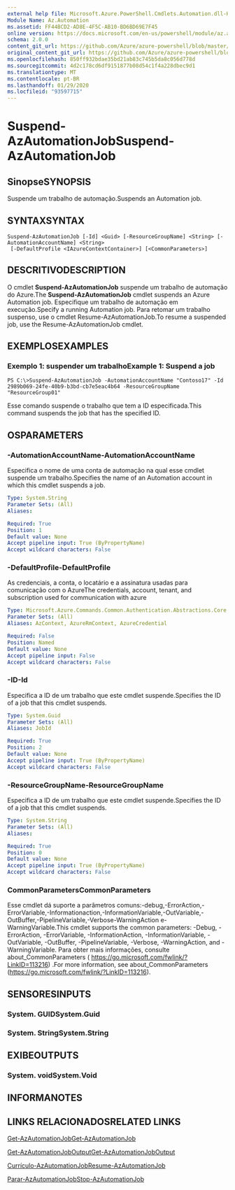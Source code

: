 ```yaml
---
external help file: Microsoft.Azure.PowerShell.Cmdlets.Automation.dll-Help.xml
Module Name: Az.Automation
ms.assetid: FF44BCD2-AD8E-4F5C-AB10-BD6BD69E7F45
online version: https://docs.microsoft.com/en-us/powershell/module/az.automation/suspend-azautomationjob
schema: 2.0.0
content_git_url: https://github.com/Azure/azure-powershell/blob/master/src/Automation/Automation/help/Suspend-AzAutomationJob.md
original_content_git_url: https://github.com/Azure/azure-powershell/blob/master/src/Automation/Automation/help/Suspend-AzAutomationJob.md
ms.openlocfilehash: 850ff932bdae35bd21ab83c745b5da8c056d778d
ms.sourcegitcommit: 4d2c178cd6df9151877b08d54c1f4a228dbec9d1
ms.translationtype: MT
ms.contentlocale: pt-BR
ms.lasthandoff: 01/29/2020
ms.locfileid: "93597715"
---
```

# <span data-ttu-id="417c4-101">Suspend-AzAutomationJob</span><span class="sxs-lookup"><span data-stu-id="417c4-101">Suspend-AzAutomationJob</span></span>

## <span data-ttu-id="417c4-102">Sinopse</span><span class="sxs-lookup"><span data-stu-id="417c4-102">SYNOPSIS</span></span>
<span data-ttu-id="417c4-103">Suspende um trabalho de automação.</span><span class="sxs-lookup"><span data-stu-id="417c4-103">Suspends an Automation job.</span></span>

## <span data-ttu-id="417c4-104">SYNTAX</span><span class="sxs-lookup"><span data-stu-id="417c4-104">SYNTAX</span></span>

```
Suspend-AzAutomationJob [-Id] <Guid> [-ResourceGroupName] <String> [-AutomationAccountName] <String>
 [-DefaultProfile <IAzureContextContainer>] [<CommonParameters>]
```

## <span data-ttu-id="417c4-105">DESCRITIVO</span><span class="sxs-lookup"><span data-stu-id="417c4-105">DESCRIPTION</span></span>
<span data-ttu-id="417c4-106">O cmdlet **Suspend-AzAutomationJob** suspende um trabalho de automação do Azure.</span><span class="sxs-lookup"><span data-stu-id="417c4-106">The **Suspend-AzAutomationJob** cmdlet suspends an Azure Automation job.</span></span>
<span data-ttu-id="417c4-107">Especifique um trabalho de automação em execução.</span><span class="sxs-lookup"><span data-stu-id="417c4-107">Specify a running Automation job.</span></span>
<span data-ttu-id="417c4-108">Para retomar um trabalho suspenso, use o cmdlet Resume-AzAutomationJob.</span><span class="sxs-lookup"><span data-stu-id="417c4-108">To resume a suspended job, use the Resume-AzAutomationJob cmdlet.</span></span>

## <span data-ttu-id="417c4-109">EXEMPLOS</span><span class="sxs-lookup"><span data-stu-id="417c4-109">EXAMPLES</span></span>

### <span data-ttu-id="417c4-110">Exemplo 1: suspender um trabalho</span><span class="sxs-lookup"><span data-stu-id="417c4-110">Example 1: Suspend a job</span></span>
```
PS C:\>Suspend-AzAutomationJob -AutomationAccountName "Contoso17" -Id 2989b069-24fe-40b9-b3bd-cb7e5eac4b64 -ResourceGroupName "ResourceGroup01"
```

<span data-ttu-id="417c4-111">Esse comando suspende o trabalho que tem a ID especificada.</span><span class="sxs-lookup"><span data-stu-id="417c4-111">This command suspends the job that has the specified ID.</span></span>

## <span data-ttu-id="417c4-112">OS</span><span class="sxs-lookup"><span data-stu-id="417c4-112">PARAMETERS</span></span>

### <span data-ttu-id="417c4-113">-AutomationAccountName</span><span class="sxs-lookup"><span data-stu-id="417c4-113">-AutomationAccountName</span></span>
<span data-ttu-id="417c4-114">Especifica o nome de uma conta de automação na qual esse cmdlet suspende um trabalho.</span><span class="sxs-lookup"><span data-stu-id="417c4-114">Specifies the name of an Automation account in which this cmdlet suspends a job.</span></span>

```yaml
Type: System.String
Parameter Sets: (All)
Aliases:

Required: True
Position: 1
Default value: None
Accept pipeline input: True (ByPropertyName)
Accept wildcard characters: False
```

### <span data-ttu-id="417c4-115">-DefaultProfile</span><span class="sxs-lookup"><span data-stu-id="417c4-115">-DefaultProfile</span></span>
<span data-ttu-id="417c4-116">As credenciais, a conta, o locatário e a assinatura usadas para comunicação com o Azure</span><span class="sxs-lookup"><span data-stu-id="417c4-116">The credentials, account, tenant, and subscription used for communication with azure</span></span>

```yaml
Type: Microsoft.Azure.Commands.Common.Authentication.Abstractions.Core.IAzureContextContainer
Parameter Sets: (All)
Aliases: AzContext, AzureRmContext, AzureCredential

Required: False
Position: Named
Default value: None
Accept pipeline input: False
Accept wildcard characters: False
```

### <span data-ttu-id="417c4-117">-ID</span><span class="sxs-lookup"><span data-stu-id="417c4-117">-Id</span></span>
<span data-ttu-id="417c4-118">Especifica a ID de um trabalho que este cmdlet suspende.</span><span class="sxs-lookup"><span data-stu-id="417c4-118">Specifies the ID of a job that this cmdlet suspends.</span></span>

```yaml
Type: System.Guid
Parameter Sets: (All)
Aliases: JobId

Required: True
Position: 2
Default value: None
Accept pipeline input: True (ByPropertyName)
Accept wildcard characters: False
```

### <span data-ttu-id="417c4-119">-ResourceGroupName</span><span class="sxs-lookup"><span data-stu-id="417c4-119">-ResourceGroupName</span></span>
<span data-ttu-id="417c4-120">Especifica a ID de um trabalho que este cmdlet suspende.</span><span class="sxs-lookup"><span data-stu-id="417c4-120">Specifies the ID of a job that this cmdlet suspends.</span></span>

```yaml
Type: System.String
Parameter Sets: (All)
Aliases:

Required: True
Position: 0
Default value: None
Accept pipeline input: True (ByPropertyName)
Accept wildcard characters: False
```

### <span data-ttu-id="417c4-121">CommonParameters</span><span class="sxs-lookup"><span data-stu-id="417c4-121">CommonParameters</span></span>
<span data-ttu-id="417c4-122">Esse cmdlet dá suporte a parâmetros comuns:-debug,-ErrorAction,-ErrorVariable,-Informationaction,-InformationVariable,-OutVariable,-OutBuffer,-PipelineVariable,-Verbose-WarningAction e-WarningVariable.</span><span class="sxs-lookup"><span data-stu-id="417c4-122">This cmdlet supports the common parameters: -Debug, -ErrorAction, -ErrorVariable, -InformationAction, -InformationVariable, -OutVariable, -OutBuffer, -PipelineVariable, -Verbose, -WarningAction, and -WarningVariable.</span></span> <span data-ttu-id="417c4-123">Para obter mais informações, consulte about_CommonParameters ( https://go.microsoft.com/fwlink/?LinkID=113216) .</span><span class="sxs-lookup"><span data-stu-id="417c4-123">For more information, see about_CommonParameters (https://go.microsoft.com/fwlink/?LinkID=113216).</span></span>

## <span data-ttu-id="417c4-124">SENSORES</span><span class="sxs-lookup"><span data-stu-id="417c4-124">INPUTS</span></span>

### <span data-ttu-id="417c4-125">System. GUID</span><span class="sxs-lookup"><span data-stu-id="417c4-125">System.Guid</span></span>

### <span data-ttu-id="417c4-126">System. String</span><span class="sxs-lookup"><span data-stu-id="417c4-126">System.String</span></span>

## <span data-ttu-id="417c4-127">EXIBE</span><span class="sxs-lookup"><span data-stu-id="417c4-127">OUTPUTS</span></span>

### <span data-ttu-id="417c4-128">System. void</span><span class="sxs-lookup"><span data-stu-id="417c4-128">System.Void</span></span>

## <span data-ttu-id="417c4-129">INFORMA</span><span class="sxs-lookup"><span data-stu-id="417c4-129">NOTES</span></span>

## <span data-ttu-id="417c4-130">LINKS RELACIONADOS</span><span class="sxs-lookup"><span data-stu-id="417c4-130">RELATED LINKS</span></span>

[<span data-ttu-id="417c4-131">Get-AzAutomationJob</span><span class="sxs-lookup"><span data-stu-id="417c4-131">Get-AzAutomationJob</span></span>](./Get-AzAutomationJob.md)

[<span data-ttu-id="417c4-132">Get-AzAutomationJobOutput</span><span class="sxs-lookup"><span data-stu-id="417c4-132">Get-AzAutomationJobOutput</span></span>](./Get-AzAutomationJobOutput.md)

[<span data-ttu-id="417c4-133">Currículo-AzAutomationJob</span><span class="sxs-lookup"><span data-stu-id="417c4-133">Resume-AzAutomationJob</span></span>](./Resume-AzAutomationJob.md)

[<span data-ttu-id="417c4-134">Parar-AzAutomationJob</span><span class="sxs-lookup"><span data-stu-id="417c4-134">Stop-AzAutomationJob</span></span>](./Stop-AzAutomationJob.md)


